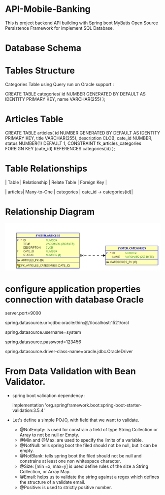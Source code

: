 # API-Mobile-Banking
This is project backend API building with Spring boot MyBatis Open Source Persistence Framework for implement SQL Database.
# Database Schema 
# Tables Structure

Categories Table using Query run on Oracle support :

CREATE TABLE categories(
    id NUMBER GENERATED BY DEFAULT AS IDENTITY PRIMARY KEY,
    name VARCHAR(255)
);

# Articles Table

CREATE TABLE articles(
    id NUMBER GENERATED BY DEFAULT AS IDENTITY PRIMARY KEY,
    title VARCHAR(255),
    description CLOB,
    cate_id NUMBER,
    status NUMBER(1) DEFAULT 1,
    CONSTRAINT fk_articles_categories FOREIGN KEY (cate_id) REFERENCES categories(id)
);

# Table Relationships

| Table   | Relationship | Relate Table | Foreign Key |

| articles| Many-to-One  | categories   | cate_id → categories(id)|

# Relationship Diagram

![](images/1.png)
 
# configure application properties connection with database Oracle

server.port=9000

spring.datasource.url=jdbc:oracle:thin:@//localhost:1521/orcl

spring.datasource.username=system

spring.datasource.password=123456

spring.datasource.driver-class-name=oracle.jdbc.OracleDriver

# From Data Validation with Bean Validator.

- spring boot validation dependency :

   implementation 'org.springframework.boot:spring-boot-starter-validation:3.5.4'

- Let's define a simple POJO, with field that we want to validate.

  * @NotEmpty: is used for constrain a field of type String Collection or Array to not be null or Empty.
  * @Min and @Max: are used to specify the limits of a variable.
  * @NotNull: tells spring boot the filed should not be null, but it can be empty.
  * @NotBlank: tells spring boot the filed should not be null and constrains at least one non whitespace character.
  * @Size: [min =x, max=y] is used define rules of the size a String Collection, or Array Map.
  * @Email: helps us to validate the string against a regex which defines the structure of a validate email.
  * @Positive: is used to strictly positive number.

